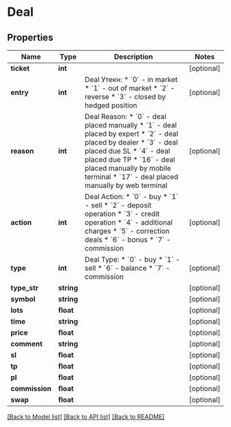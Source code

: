 # Deal

## Properties
Name | Type | Description | Notes
------------ | ------------- | ------------- | -------------
**ticket** | **int** |  | [optional] 
**entry** | **int** | Deal Утекн:  * &#x60;0&#x60; - in market  * &#x60;1&#x60; - out of market  * &#x60;2&#x60; - reverse  * &#x60;3&#x60; - closed by  hedged position | [optional] 
**reason** | **int** | Deal Reason:  * &#x60;0&#x60; - deal placed manually  * &#x60;1&#x60; - deal placed by expert  * &#x60;2&#x60; - deal placed by dealer  * &#x60;3&#x60; - deal placed due SL  * &#x60;4&#x60; - deal placed due TP  * &#x60;16&#x60; - deal placed manually by mobile terminal  * &#x60;17&#x60; - deal placed manually by web terminal | [optional] 
**action** | **int** | Deal Action:  * &#x60;0&#x60; - buy  * &#x60;1&#x60; - sell  * &#x60;2&#x60; - deposit operation  * &#x60;3&#x60; - credit operation  * &#x60;4&#x60; - additional charges  * &#x60;5&#x60; - correction deals  * &#x60;6&#x60; - bonus  * &#x60;7&#x60; - commission | [optional] 
**type** | **int** | Deal Type:  * &#x60;0&#x60; - buy  * &#x60;1&#x60; - sell  * &#x60;6&#x60; - balance  * &#x60;7&#x60; - commission | [optional] 
**type_str** | **string** |  | [optional] 
**symbol** | **string** |  | [optional] 
**lots** | **float** |  | [optional] 
**time** | **string** |  | [optional] 
**price** | **float** |  | [optional] 
**comment** | **string** |  | [optional] 
**sl** | **float** |  | [optional] 
**tp** | **float** |  | [optional] 
**pl** | **float** |  | [optional] 
**commission** | **float** |  | [optional] 
**swap** | **float** |  | [optional] 

[[Back to Model list]](../../README.md#documentation-for-models) [[Back to API list]](../../README.md#documentation-for-api-endpoints) [[Back to README]](../../README.md)

